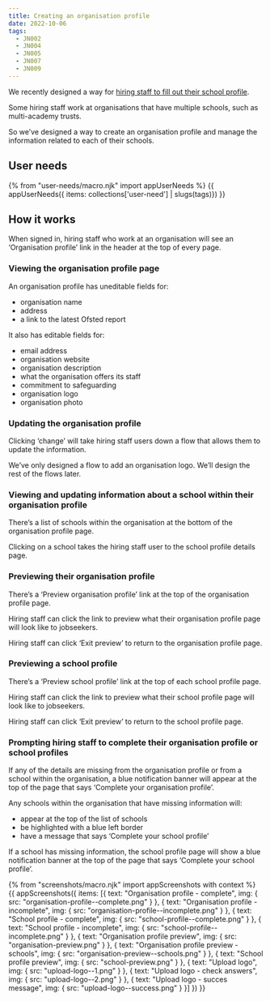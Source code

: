 ```yaml
---
title: Creating an organisation profile
date: 2022-10-06
tags:
  - JN002
  - JN004
  - JN005
  - JN007
  - JN009
---
```


We recently designed a way for [hiring staff to fill out their school profile](/creating-a-school-profile).

Some hiring staff work at organisations that have multiple schools, such as multi-academy trusts.

So we’ve designed a way to create an organisation profile and manage the information related to each of their schools.

## User needs

{% from "user-needs/macro.njk" import appUserNeeds %}
{{ appUserNeeds({ items: collections['user-need'] | slugs(tags)}) }}

## How it works

When signed in, hiring staff who work at an organisation will see an ‘Organisation profile’ link in the header at the top of every page.

### Viewing the organisation profile page

An organisation profile has uneditable fields for:

- organisation name
- address
- a link to the latest Ofsted report

It also has editable fields for:

- email address
- organisation website
- organisation description
- what the organisation offers its staff
- commitment to safeguarding
- organisation logo
- organisation photo

### Updating the organisation profile

Clicking ‘change’ will take hiring staff users down a flow that allows them to update the information.

We’ve only designed a flow to add an organisation logo. We’ll design the rest of the flows later.

### Viewing and updating information about a school within their organisation profile

There’s a list of schools within the organisation at the bottom of the organisation profile page.

Clicking on a school takes the hiring staff user to the school profile details page.

### Previewing their organisation profile

There’s a ‘Preview organisation profile’ link at the top of the organisation profile page.

Hiring staff can click the link to preview what their organisation profile page will look like to jobseekers.

Hiring staff can click ‘Exit preview’ to return to the organisation profile page.

### Previewing a school profile

There’s a ‘Preview school profile’ link at the top of each school profile page.

Hiring staff can click the link to preview what their school profile page will look like to jobseekers.

Hiring staff can click ‘Exit preview’ to return to the school profile page.

### Prompting hiring staff to complete their organisation profile or school profiles

If any of the details are missing from the organisation profile or from a school within the organisation, a blue notification banner will appear at the top of the page that says ‘Complete your organisation profile’.

Any schools within the organisation that have missing information will:

- appear at the top of the list of schools
- be highlighted with a blue left border
- have a message that says ‘Complete your school profile’

If a school has missing information, the school profile page will show a blue notification banner at the top of the page that says ‘Complete your school profile’.

{% from "screenshots/macro.njk" import appScreenshots with context %}
{{ appScreenshots({
  items: [{
    text: "Organisation profile - complete",
    img: { src: "organisation-profile--complete.png" }
  }, {
    text: "Organisation profile - incomplete",
    img: { src: "organisation-profile--incomplete.png" }
  }, {
    text: "School profile - complete",
    img: { src: "school-profile--complete.png" }
  }, {
    text: "School profile - incomplete",
    img: { src: "school-profile--incomplete.png" }
  }, {
    text: "Organisation profile preview",
    img: { src: "organisation-preview.png" }
  }, {
    text: "Organisation profile preview - schools",
    img: { src: "organisation-preview--schools.png" }
  }, {
    text: "School profile preview",
    img: { src: "school-preview.png" }
  }, {
    text: "Upload logo",
    img: { src: "upload-logo--1.png" }
  }, {
    text: "Upload logo - check answers",
    img: { src: "upload-logo--2.png" }
  }, {
    text: "Upload logo - succes message",
    img: { src: "upload-logo--success.png" }
  }]
}) }}

